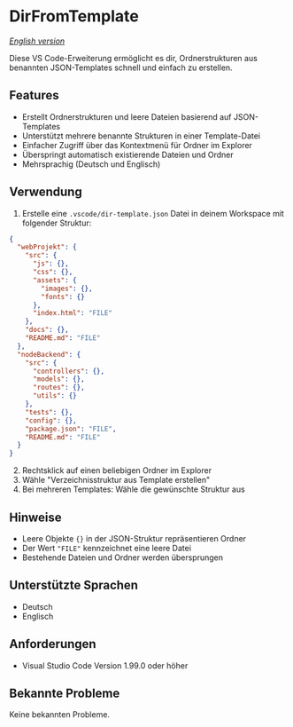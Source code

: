 # DirFromTemplate

_[English version](README.md)_

Diese VS Code-Erweiterung ermöglicht es dir, Ordnerstrukturen aus benannten JSON-Templates schnell und einfach zu erstellen.

## Features

- Erstellt Ordnerstrukturen und leere Dateien basierend auf JSON-Templates
- Unterstützt mehrere benannte Strukturen in einer Template-Datei
- Einfacher Zugriff über das Kontextmenü für Ordner im Explorer
- Überspringt automatisch existierende Dateien und Ordner
- Mehrsprachig (Deutsch und Englisch)

## Verwendung

1. Erstelle eine `.vscode/dir-template.json` Datei in deinem Workspace mit folgender Struktur:

```json
{
  "webProjekt": {
    "src": {
      "js": {},
      "css": {},
      "assets": {
        "images": {},
        "fonts": {}
      },
      "index.html": "FILE"
    },
    "docs": {},
    "README.md": "FILE"
  },
  "nodeBackend": {
    "src": {
      "controllers": {},
      "models": {},
      "routes": {},
      "utils": {}
    },
    "tests": {},
    "config": {},
    "package.json": "FILE",
    "README.md": "FILE"
  }
}
```

2. Rechtsklick auf einen beliebigen Ordner im Explorer
3. Wähle "Verzeichnisstruktur aus Template erstellen"
4. Bei mehreren Templates: Wähle die gewünschte Struktur aus

## Hinweise

- Leere Objekte `{}` in der JSON-Struktur repräsentieren Ordner
- Der Wert `"FILE"` kennzeichnet eine leere Datei
- Bestehende Dateien und Ordner werden übersprungen

## Unterstützte Sprachen

- Deutsch
- Englisch

## Anforderungen

- Visual Studio Code Version 1.99.0 oder höher

## Bekannte Probleme

Keine bekannten Probleme.
